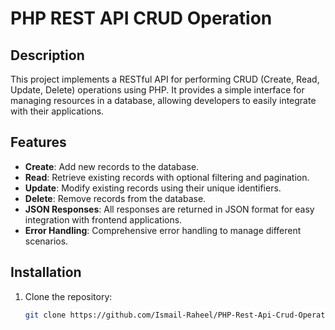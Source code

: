 # PHP REST API CRUD Operation

## Description
This project implements a RESTful API for performing CRUD (Create, Read, Update, Delete) operations using PHP. It provides a simple interface for managing resources in a database, allowing developers to easily integrate with their applications.

## Features
- **Create**: Add new records to the database.
- **Read**: Retrieve existing records with optional filtering and pagination.
- **Update**: Modify existing records using their unique identifiers.
- **Delete**: Remove records from the database.
- **JSON Responses**: All responses are returned in JSON format for easy integration with frontend applications.
- **Error Handling**: Comprehensive error handling to manage different scenarios.

## Installation
1. Clone the repository:
   ```bash
   git clone https://github.com/Ismail-Raheel/PHP-Rest-Api-Crud-Operation.git
